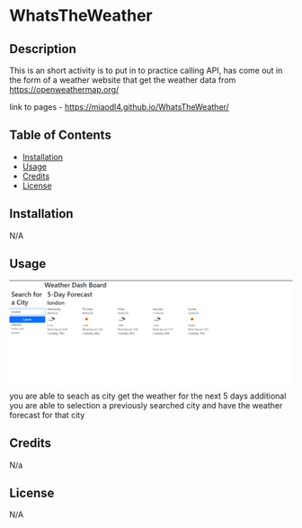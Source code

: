 # WhatsTheWeather
## Description

This is an short activity is to put in to practice calling API, has come out in the form of a weather website that get the weather data from https://openweathermap.org/

link to pages - https://miaodl4.github.io/WhatsTheWeather/


## Table of Contents 

- [Installation](#installation)
- [Usage](#usage)
- [Credits](#credits)
- [License](#license)

## Installation

N/A

## Usage
![image of page](./assets/images/Capture.PNG)
you are able to seach as city get the weather for the next 5 days
additional you are able to selection a previously searched city and have the weather forecast for that city




## Credits
N/a

## License

N/A

